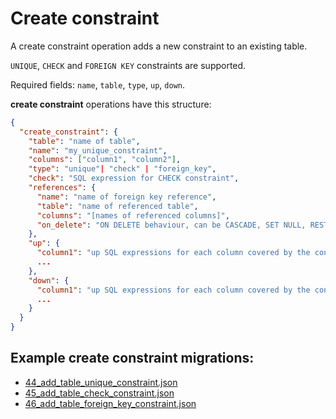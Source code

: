 # Create constraint

A create constraint operation adds a new constraint to an existing table.

`UNIQUE`, `CHECK` and `FOREIGN KEY` constraints are supported.

Required fields: `name`, `table`, `type`, `up`, `down`.

**create constraint** operations have this structure:

```json
{
  "create_constraint": {
    "table": "name of table",
    "name": "my_unique_constraint",
    "columns": ["column1", "column2"],
    "type": "unique"| "check" | "foreign_key",
    "check": "SQL expression for CHECK constraint",
    "references": {
      "name": "name of foreign key reference",
      "table": "name of referenced table",
      "columns": "[names of referenced columns]",
      "on_delete": "ON DELETE behaviour, can be CASCADE, SET NULL, RESTRICT, or NO ACTION. Default is NO ACTION",
    },
    "up": {
      "column1": "up SQL expressions for each column covered by the constraint",
      ...
    },
    "down": {
      "column1": "up SQL expressions for each column covered by the constraint",
      ...
    }
  }
}
```

## Example **create constraint** migrations:

- [44_add_table_unique_constraint.json](../../examples/44_add_table_unique_constraint.json)
- [45_add_table_check_constraint.json](../../examples/45_add_table_check_constraint.json)
- [46_add_table_foreign_key_constraint.json](../../examples/46_add_table_foreign_key_constraint.json)
